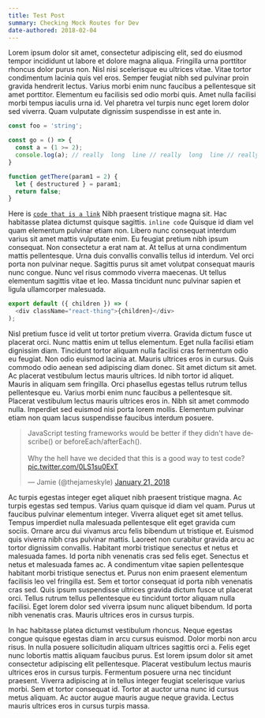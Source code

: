 ```yaml
---
title: Test Post
summary: Checking Mock Routes for Dev
date-authored: 2018-02-04
---
```


Lorem ipsum dolor sit amet, consectetur adipiscing elit, sed do eiusmod tempor incididunt ut labore et dolore magna aliqua. Fringilla urna porttitor rhoncus dolor purus non. Nisl nisi scelerisque eu ultrices vitae. Vitae tortor condimentum lacinia quis vel eros. Semper feugiat nibh sed pulvinar proin gravida hendrerit lectus. Varius morbi enim nunc faucibus a pellentesque sit amet porttitor. Elementum eu facilisis sed odio morbi quis. Amet nulla facilisi morbi tempus iaculis urna id. Vel pharetra vel turpis nunc eget lorem dolor sed viverra. Quam vulputate dignissim suspendisse in est ante in.

```js
const foo = 'string';

const go = () => {
  const a = (1 >= 2);
  console.log(a); // really  long  line // really  long  line // really  long  line
}

function getThere(param1 = 2) {
  let { destructured } = param1;
  return false;
}
```

Here is [`code that is a link`](https://nj.codes) Nibh praesent tristique magna sit. Hac habitasse platea dictumst quisque sagittis. `inline code` Quisque id diam vel quam elementum pulvinar etiam non. Libero nunc consequat interdum varius sit amet mattis vulputate enim. Eu feugiat pretium nibh ipsum consequat. Non consectetur a erat nam at. At tellus at urna condimentum mattis pellentesque. Urna duis convallis convallis tellus id interdum. Vel orci porta non pulvinar neque. Sagittis purus sit amet volutpat consequat mauris nunc congue. Nunc vel risus commodo viverra maecenas. Ut tellus elementum sagittis vitae et leo. Massa tincidunt nunc pulvinar sapien et ligula ullamcorper malesuada.

```js
export default ({ children }) => (
  <div className="react-thing">{children}</div>
);
```

Nisl pretium fusce id velit ut tortor pretium viverra. Gravida dictum fusce ut placerat orci. Nunc mattis enim ut tellus elementum. Eget nulla facilisi etiam dignissim diam. Tincidunt tortor aliquam nulla facilisi cras fermentum odio eu feugiat. Non odio euismod lacinia at. Mauris ultrices eros in cursus. Quis commodo odio aenean sed adipiscing diam donec. Sit amet dictum sit amet. Ac placerat vestibulum lectus mauris ultrices. Id nibh tortor id aliquet. Mauris in aliquam sem fringilla. Orci phasellus egestas tellus rutrum tellus pellentesque eu. Varius morbi enim nunc faucibus a pellentesque sit. Placerat vestibulum lectus mauris ultrices eros in. Nibh sit amet commodo nulla. Imperdiet sed euismod nisi porta lorem mollis. Elementum pulvinar etiam non quam lacus suspendisse faucibus interdum posuere.

<blockquote class="twitter-tweet" data-lang="en"><p lang="en" dir="ltr">JavaScript testing frameworks would be better if they didn&#39;t have describe() or beforeEach/afterEach().<br><br>Why the hell have we decided that this is a good way to test code? <a href="https://t.co/0LS1su0ExT">pic.twitter.com/0LS1su0ExT</a></p>&mdash; Jamie (@thejameskyle) <a href="https://twitter.com/thejameskyle/status/954906997169664000?ref_src=twsrc%5Etfw">January 21, 2018</a></blockquote>


Ac turpis egestas integer eget aliquet nibh praesent tristique magna. Ac turpis egestas sed tempus. Varius quam quisque id diam vel quam. Purus ut faucibus pulvinar elementum integer. Viverra aliquet eget sit amet tellus. Tempus imperdiet nulla malesuada pellentesque elit eget gravida cum sociis. Ornare arcu dui vivamus arcu felis bibendum ut tristique et. Euismod quis viverra nibh cras pulvinar mattis. Laoreet non curabitur gravida arcu ac tortor dignissim convallis. Habitant morbi tristique senectus et netus et malesuada fames. Id porta nibh venenatis cras sed felis eget. Senectus et netus et malesuada fames ac. A condimentum vitae sapien pellentesque habitant morbi tristique senectus et. Purus non enim praesent elementum facilisis leo vel fringilla est. Sem et tortor consequat id porta nibh venenatis cras sed. Quis ipsum suspendisse ultrices gravida dictum fusce ut placerat orci. Tellus rutrum tellus pellentesque eu tincidunt tortor aliquam nulla facilisi. Eget lorem dolor sed viverra ipsum nunc aliquet bibendum. Id porta nibh venenatis cras. Mauris ultrices eros in cursus turpis.

In hac habitasse platea dictumst vestibulum rhoncus. Neque egestas congue quisque egestas diam in arcu cursus euismod. Dolor morbi non arcu risus. In nulla posuere sollicitudin aliquam ultrices sagittis orci a. Felis eget nunc lobortis mattis aliquam faucibus purus. Est lorem ipsum dolor sit amet consectetur adipiscing elit pellentesque. Placerat vestibulum lectus mauris ultrices eros in cursus turpis. Fermentum posuere urna nec tincidunt praesent. Viverra adipiscing at in tellus integer feugiat scelerisque varius morbi. Sem et tortor consequat id. Tortor at auctor urna nunc id cursus metus aliquam. Ac auctor augue mauris augue neque gravida. Lectus mauris ultrices eros in cursus turpis massa.
